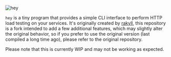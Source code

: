 ![hey](http://i.imgur.com/szzD9q0.png)

`hey` is a tiny program that provides a simple CLI interface to perform HTTP load testing on your services. It's originally created by [rakyll](https://github.com/rakyll), this repository is a fork intended to add a few additional features, which may slightly alter the original behavior, so if you prefer to use the original version (last compiled a long time ago), please refer to the original repository.

Please note that this is currently WIP and may not be working as expected.
